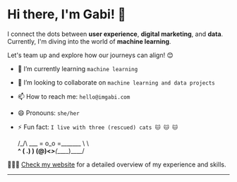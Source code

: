 # Hi there, I'm Gabi! 👋

<!--
**fonsecagabriella/fonsecagabriella** is a ✨ _special_ ✨ repository because its `README.md` (this file) appears on your GitHub profile.

Here are some ideas to get you started:

- 🔭 I’m currently working on ...
- 🌱 I’m currently learning ...
- 👯 I’m looking to collaborate on ...
- 🤔 I’m looking for help with ...
- 💬 Ask me about ...
- 📫 How to reach me: ...
- 😄 Pronouns: ...
- ⚡ Fun fact: ...
-->

I connect the dots between **user experience**, **digital marketing**, and **data**. Currently, I'm diving into the world of **machine learning**.

Let's team up and explore how our journeys can align! 😊

- 🌱 I’m currently learning `machine learning`
- 👯 I’m looking to collaborate on `machine learning and data projects`
- 📫 How to reach me: `hello@imgabi.com`
- 😄 Pronouns: `she/her`
- ⚡ Fun fact: `I live with three (rescued) cats 🐱 🐱 🐱`


    /\_/\           ___
   = o_o =_______    \ \  
    __^      __(  \.__) )
(@)<_____>__(_____)____/


👩🏽‍💻 [Check my website](https://imgabi.com/) for a detailed overview of my experience and skills.

---

